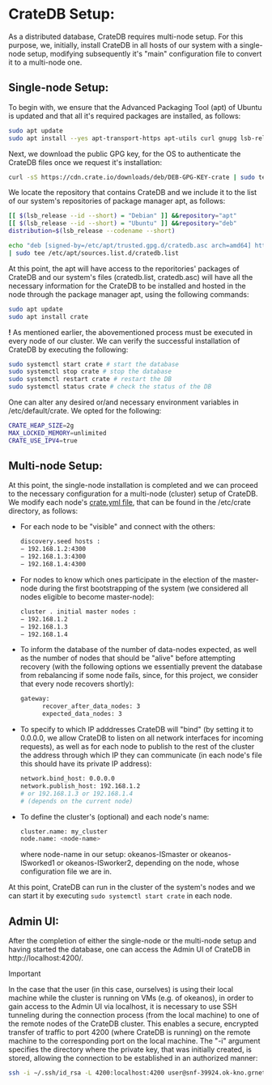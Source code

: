 # CrateDB Setup:
As a distributed database, CrateDB requires multi-node setup. For this purpose, we, initially, install CrateDB in all hosts of our system with a single-node setup, modifying subsequently it's "main" configuration file to convert it to a multi-node one.

## Single-node Setup:
To begin with, we ensure that the Advanced Packaging Tool (apt) of Ubuntu  is updated and that all it's required packages are installed, as follows:
```bash
sudo apt update
sudo apt install --yes apt-transport-https apt-utils curl gnupg lsb-release
```
Next, we download the public GPG key, for the OS to authenticate the CrateDB files once we request it's installation:
```bash
curl -sS https://cdn.crate.io/downloads/deb/DEB-GPG-KEY-crate | sudo tee /etc/apt/trusted.gpg.d/cratedb.asc
```
We locate the repository that contains CrateDB and we include it to the list of our system's repositories of package manager apt, as follows:
```bash
[[ $(lsb_release --id --short) = "Debian" ]] &&repository="apt"
[[ $(lsb_release --id --short) = "Ubuntu" ]] &&repository="deb"
distribution=$(lsb_release --codename --short)

echo "deb [signed-by=/etc/apt/trusted.gpg.d/cratedb.asc arch=amd64] https://cdn.crate.io/downloads/${repository}/stable/ ${distribution} main" \
| sudo tee /etc/apt/sources.list.d/cratedb.list
```
At this point, the apt will have access to the reporitories' packages of CrateDB and our system's files (cratedb.list, cratedb.asc) will have all the necessary information for the CrateDB to be installed and hosted in the node through the package manager apt, using the following commands:
```bash
sudo apt update
sudo apt install crate
```
**!** As mentioned earlier, the abovementioned process must be executed in every node of our cluster. We can verify the successful installation of CrateDB by executing the following:
```bash
sudo systemctl start crate # start the database
sudo systemctl stop crate # stop the database
sudo systemctl restart crate # restart the DB
sudo systemctl status crate # check the status of the DB
```
One can alter any desired or/and necessary environment variables in /etc/default/crate. We opted for the following:
```bash
CRATE_HEAP_SIZE=2g
MAX_LOCKED_MEMORY=unlimited
CRATE_USE_IPV4=true
```
## Multi-node Setup:
At this point, the single-node installation is completed and we can proceed to the necessary configuration for a multi-node (cluster) setup of CrateDB. We modify each node's [crate.yml file](/crate.yml), that can be found in the /etc/crate directory, as follows:
- For each node to be "visible" and connect with the others:
  ```bash
  discovery.seed hosts :
  − 192.168.1.2:4300
  − 192.168.1.3:4300
  − 192.168.1.4:4300
  ```
- For nodes to know which ones participate in the election of the master-node during the first bootstrapping of the system (we considered all nodes eligible to become master-node):
  ```bash
  cluster . initial master nodes :
  − 192.168.1.2
  − 192.168.1.3
  − 192.168.1.4
  ```
- To inform the database of the number of data-nodes expected, as well as the number of nodes that should be "alive" before attempting recovery (with the following options we essentially prevent the database from rebalancing if some node fails, since, for this project, we consider that every node recovers shortly):
  ```bash
  gateway:
        recover_after_data_nodes: 3
        expected_data_nodes: 3
  ```
- To specify to which IP adddresses CrateDB will "bind" (by setting it to 0.0.0.0, we allow CrateDB to listen on all network interfaces for incoming requests), as well as for each node to publish to the rest of the cluster the address through which IP they can communicate (in each node's file this should have its private IP address):
  ```bash
  network.bind_host: 0.0.0.0
  network.publish_host: 192.168.1.2
  # or 192.168.1.3 or 192.168.1.4
  # (depends on the current node)
- To define the cluster's (optional) and each node's name:
  ```bash
  cluster.name: my_cluster
  node.name: <node-name>
  ```
  where node-name in our setup: okeanos-ISmaster or okeanos-ISworked1 or okeanos-ISworker2, depending on the node, whose configuration file we are in.

At this point, CrateDB can run in the cluster of the system's nodes and we can start it by executing `sudo systemctl start crate` in each node.

## Admin UI:
After the completion of either the single-node or the multi-node setup and having started the database, one can access the Admin UI of CrateDB in http://localhost:4200/.

> [!IMPORTANT]  
> In the case that the user (in this case, ourselves) is using their local machine while the cluster is running on VMs (e.g. of okeanos), in order to gain access to the Admin UI via localhost, it is necessary to use SSH tunneling during the connection process (from the local machine) to one of the remote nodes of the CrateDB cluster. This enables a secure, encrypted transfer of traffic to port 4200 (where CrateDB is running) on the remote machine to the corresponding port on the local machine. The "-i" argument specifies the directory where the private key, that was initially created, is stored, allowing the connection to be established in an authorized manner:
> ```bash
> ssh -i ∼/.ssh/id_rsa -L 4200:localhost:4200 user@snf-39924.ok-kno.grnetcloud.net
> ``` 
